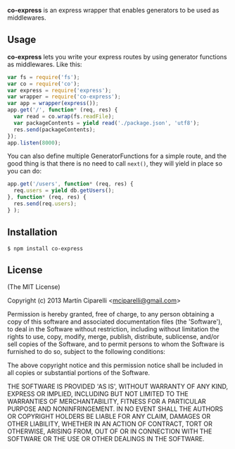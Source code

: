 **co-express** is an express wrapper that enables generators to be used as middlewares.

## Usage

**co-express** lets you write your express routes by using generator functions as middlewares.
Like this:

```js
var fs = require('fs');
var co = require('co');
var express = require('express');
var wrapper = require('co-express');
var app = wrapper(express());
app.get('/', function* (req, res) {
  var read = co.wrap(fs.readFile);
  var packageContents = yield read('./package.json', 'utf8');
  res.send(packageContents);
});
app.listen(8000);
```

You can also define multiple GeneratorFunctions for a simple route, and the good thing is that there is no need
to call `next()`, they will yield in place so you can do:
```js
app.get('/users', function* (req, res) {
  req.users = yield db.getUsers();
}, function* (req, res) {
  res.send(req.users);
} );
```

## Installation

    $ npm install co-express

## License 

(The MIT License)

Copyright (c) 2013 Martín Ciparelli &lt;mciparelli@gmail.com&gt;

Permission is hereby granted, free of charge, to any person obtaining
a copy of this software and associated documentation files (the
'Software'), to deal in the Software without restriction, including
without limitation the rights to use, copy, modify, merge, publish,
distribute, sublicense, and/or sell copies of the Software, and to
permit persons to whom the Software is furnished to do so, subject to
the following conditions:

The above copyright notice and this permission notice shall be
included in all copies or substantial portions of the Software.

THE SOFTWARE IS PROVIDED 'AS IS', WITHOUT WARRANTY OF ANY KIND,
EXPRESS OR IMPLIED, INCLUDING BUT NOT LIMITED TO THE WARRANTIES OF
MERCHANTABILITY, FITNESS FOR A PARTICULAR PURPOSE AND NONINFRINGEMENT.
IN NO EVENT SHALL THE AUTHORS OR COPYRIGHT HOLDERS BE LIABLE FOR ANY
CLAIM, DAMAGES OR OTHER LIABILITY, WHETHER IN AN ACTION OF CONTRACT,
TORT OR OTHERWISE, ARISING FROM, OUT OF OR IN CONNECTION WITH THE
SOFTWARE OR THE USE OR OTHER DEALINGS IN THE SOFTWARE.
